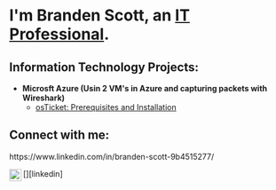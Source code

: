 <h1>I'm Branden Scott, an <a href="[https://linkedin.com/in/Josh](https://www.linkedin.com/in/branden-scott-9b4515277/)">IT Professional</a>.</h1>

<h2> Information Technology Projects:</h2>

- <b>Microsft Azure (Usin 2 VM's in Azure and capturing packets with Wireshark)</b>
  - [osTicket: Prerequisites and Installation](https://github.com/joshmadakorcc/osticket-prereqs)


<h2>Connect with me:</h2>
https://www.linkedin.com/in/branden-scott-9b4515277/

[<img align="left" alt="Josh | LinkedIn" width="22px" src="https://cdn.jsdelivr.net/npm/simple-icons@v3/icons/linkedin.svg" />][linkedin]


